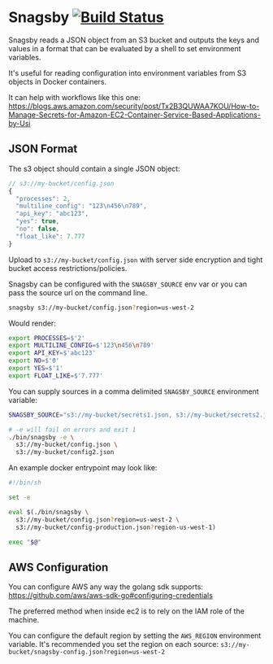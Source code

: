 # Snagsby [![Build Status](https://travis-ci.org/roverdotcom/snagsby.svg?branch=master)](https://travis-ci.org/roverdotcom/snagsby)

Snagsby reads a JSON object from an S3 bucket and outputs the keys and values
in a format that can be evaluated by a shell to set environment variables.

It's useful for reading configuration into environment variables from S3
objects in Docker containers.

It can help with workflows like this one: https://blogs.aws.amazon.com/security/post/Tx2B3QUWAA7KOU/How-to-Manage-Secrets-for-Amazon-EC2-Container-Service-Based-Applications-by-Usi

## JSON Format

The s3 object should contain a single JSON object:

```javascript
// s3://my-bucket/config.json
{
  "processes": 2,
  "multiline_config": "123\n456\n789",
  "api_key": "abc123",
  "yes": true,
  "no": false,
  "float_like": 7.777
}
```

Upload to `s3://my-bucket/config.json` with server side encryption and tight bucket access restrictions/policies.

Snagsby can be configured with the `SNAGSBY_SOURCE` env var or you can pass the source url on the command line.

```bash
snagsby s3://my-bucket/config.json?region=us-west-2
```

Would render:

```bash
export PROCESSES=$'2'
export MULTILINE_CONFIG=$'123\n456\n789'
export API_KEY=$'abc123'
export NO=$'0'
export YES=$'1'
export FLOAT_LIKE=$'7.777'
```

You can supply sources in a comma delimited `SNAGSBY_SOURCE` environment variable:

```bash
SNAGSBY_SOURCE="s3://my-bucket/secrets1.json, s3://my-bucket/secrets2.json" ./bin/snagsby

# -e will fail on errors and exit 1
./bin/snagsby -e \
  s3://my-bucket/config.json \
  s3://my-bucket/config2.json
```

An example docker entrypoint may look like:

```bash
#!/bin/sh

set -e

eval $(./bin/snagsby \
  s3://my-bucket/config.json?region=us-west-2 \
  s3://my-bucket/config-production.json?region-us-west-1)

exec "$@"
```

## AWS Configuration

You can configure AWS any way the golang sdk supports:
https://github.com/aws/aws-sdk-go#configuring-credentials

The preferred method when inside ec2 is to rely on the IAM role of the machine.

You can configure the default region by setting the `AWS_REGION` environment
variable. It's recommended you set the region on each source:
`s3://my-bucket/snagsby-config.json?region=us-west-2`
